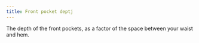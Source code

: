 ```yaml
---
title: Front pocket deptj
---
```


The depth of the front pockets, as a factor of the space between your waist and hem.